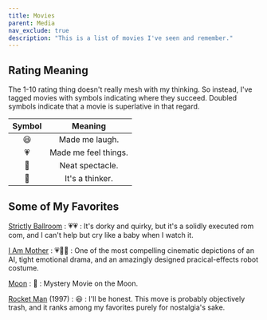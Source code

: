 ```yaml
---
title: Movies
parent: Media
nav_exclude: true
description: "This is a list of movies I've seen and remember."
---
```


## Rating Meaning

The 1-10 rating thing doesn't really mesh with my thinking. 
So instead, I've tagged movies with symbols indicating where they succeed.
Doubled symbols indicate that a movie is superlative in that regard.

| Symbol | Meaning |
|:-:|:-:|
| 😆 | Made me laugh. |
| 💗 | Made me feel things. |
| 👀 | Neat spectacle. |
| 💭 | It's a thinker. |



## Some of My Favorites

[Strictly Ballroom](https://www.imdb.com/title/tt0105488/)
: 💗💗
: It's dorky and quirky, but it's a solidly executed rom com, and I can't help but cry like a baby when I watch it.


[I Am Mother](https://www.imdb.com/title/tt6292852/)
: 💗👀💭
: One of the most compelling cinematic depictions of an AI, tight emotional drama, and an amazingly designed pracical-effects robot costume.


[Moon](https://www.imdb.com/title/tt1182345/)
: 💭
: Mystery Movie on the Moon.

[Rocket Man](https://www.imdb.com/title/tt0120029/) (1997)
: 😆
: I'll be honest. This move is probably objectively trash, and it ranks among my favorites purely for nostalgia's sake.
